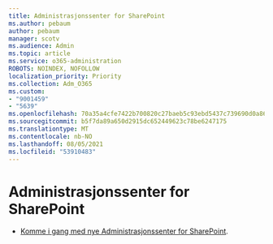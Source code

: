 ```yaml
---
title: Administrasjonssenter for SharePoint
ms.author: pebaum
author: pebaum
manager: scotv
ms.audience: Admin
ms.topic: article
ms.service: o365-administration
ROBOTS: NOINDEX, NOFOLLOW
localization_priority: Priority
ms.collection: Adm_O365
ms.custom:
- "9001459"
- "5639"
ms.openlocfilehash: 70a35a4cfe7422b700820c27baeb5c93ebd5437c739690d0a86714e7697c92ac
ms.sourcegitcommit: b5f7da89a650d2915dc652449623c78be6247175
ms.translationtype: MT
ms.contentlocale: nb-NO
ms.lasthandoff: 08/05/2021
ms.locfileid: "53910483"
---
```

# <a name="sharepoint-admin-center"></a>Administrasjonssenter for SharePoint

- [Komme i gang med nye Administrasjonssenter for SharePoint](https://docs.microsoft.com/sharepoint/get-started-new-admin-center).
